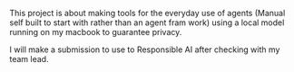 This project is about making tools for the everyday use of agents (Manual self built to start with rather than an agent fram work) using a local model running on my macbook to guarantee privacy.

I will make a submission to use to Responsible AI after checking with my team lead.
